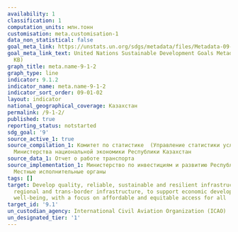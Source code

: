 ```yaml
---
availability: 1
classification: 1
computation_units: млн.тонн
customisation: meta.customisation-1
data_non_statistical: false
goal_meta_link: https://unstats.un.org/sdgs/metadata/files/Metadata-09-01-02.pdf
goal_meta_link_text: United Nations Sustainable Development Goals Metadata (PDF 375
  KB)
graph_title: meta.name-9-1-2
graph_type: line
indicator: 9.1.2
indicator_name: meta.name-9-1-2
indicator_sort_order: 09-01-02
layout: indicator
national_geographical_coverage: Казахстан
permalink: /9-1-2/
published: true
reporting_status: notstarted
sdg_goal: '9'
source_active_1: true
source_compilation_1: Комитет по статистике  (Управление статистики услуг и энергетики)
  Министерства национальной экономики Республики Казахстан
source_data_1: Отчет о работе транспорта
source_implementation_1: Министерство по инвестициям и развитию Республики Казахстан,
  Местные исполнительные органы
tags: []
target: Develop quality, reliable, sustainable and resilient infrastructure, including
  regional and trans-border infrastructure, to support economic development and human
  well-being, with a focus on affordable and equitable access for all
target_id: '9.1'
un_custodian_agency: International Civil Aviation Organization (ICAO)
un_designated_tier: '1'
---
```

